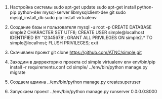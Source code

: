 1. Настройка системы
  sudo apt-get update
  sudo apt-get install python-pip python-dev mysql-server libmysqlclient-dev git
  sudo mysql_install_db
  sudo pip install virtualenv

2. Создание базы и пользователя
  mysql -u root -p
  CREATE DATABASE simple2 CHARACTER SET UTF8;
  CREATE USER simple@localhost IDENTIFIED BY '12345678';
  GRANT ALL PRIVILEGES ON simple2.* TO simple@localhost;
  FLUSH PRIVILEGES;
  exit

3. Скачиваем проект
  git clone https://github.com/ATNC/simple.git

4. Заходим в дирректорию проекта
  cd simple
  virtualenv env
  env/bin/pip install -r requirements.conf
  cd simple/
  ../env/bin/python manage.py migrate

5. Создаем админа
  ../env/bin/python manage.py createsuperuser

6. Запускаем проект
  ../env/bin/python manage.py runserver 0.0.0.0:8000
